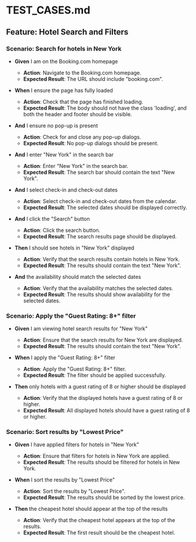 # TEST_CASES.md

## Feature: Hotel Search and Filters

### Scenario: Search for hotels in New York
- **Given** I am on the Booking.com homepage
  - **Action**: Navigate to the Booking.com homepage.
  - **Expected Result**: The URL should include "booking.com".

- **When** I ensure the page has fully loaded
  - **Action**: Check that the page has finished loading.
  - **Expected Result**: The body should not have the class 'loading', and both the header and footer should be visible.

- **And** I ensure no pop-up is present
  - **Action**: Check for and close any pop-up dialogs.
  - **Expected Result**: No pop-up dialogs should be present.

- **And** I enter "New York" in the search bar
  - **Action**: Enter "New York" in the search bar.
  - **Expected Result**: The search bar should contain the text "New York".

- **And** I select check-in and check-out dates
  - **Action**: Select check-in and check-out dates from the calendar.
  - **Expected Result**: The selected dates should be displayed correctly.

- **And** I click the "Search" button
  - **Action**: Click the search button.
  - **Expected Result**: The search results page should be displayed.

- **Then** I should see hotels in "New York" displayed
  - **Action**: Verify that the search results contain hotels in New York.
  - **Expected Result**: The results should contain the text "New York".

- **And** the availability should match the selected dates
  - **Action**: Verify that the availability matches the selected dates.
  - **Expected Result**: The results should show availability for the selected dates.

### Scenario: Apply the "Guest Rating: 8+" filter
- **Given** I am viewing hotel search results for "New York"
  - **Action**: Ensure that the search results for New York are displayed.
  - **Expected Result**: The results should contain the text "New York".

- **When** I apply the "Guest Rating: 8+" filter
  - **Action**: Apply the "Guest Rating: 8+" filter.
  - **Expected Result**: The filter should be applied successfully.

- **Then** only hotels with a guest rating of 8 or higher should be displayed
  - **Action**: Verify that the displayed hotels have a guest rating of 8 or higher.
  - **Expected Result**: All displayed hotels should have a guest rating of 8 or higher.

### Scenario: Sort results by "Lowest Price"
- **Given** I have applied filters for hotels in "New York"
  - **Action**: Ensure that filters for hotels in New York are applied.
  - **Expected Result**: The results should be filtered for hotels in New York.

- **When** I sort the results by "Lowest Price"
  - **Action**: Sort the results by "Lowest Price".
  - **Expected Result**: The results should be sorted by the lowest price.

- **Then** the cheapest hotel should appear at the top of the results
  - **Action**: Verify that the cheapest hotel appears at the top of the results.
  - **Expected Result**: The first result should be the cheapest hotel.